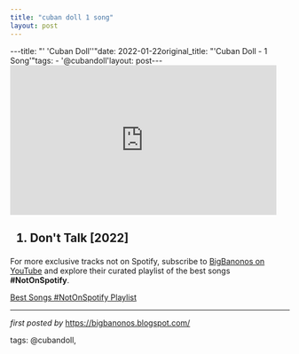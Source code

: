 ```yaml
---
title: "cuban doll 1 song"
layout: post
---
```

---title: "' 'Cuban Doll''"date: 2022-01-22original_title: "'Cuban Doll - 1 Song'"tags:  - '@cubandoll'layout: post---<iframe frameborder="0" height="270" src="https://youtube.com/embed/YRttJ2Gz8uI" width="480"></iframe><h2><ol><li>Don't Talk [2022]</li></ol></h2><!--Subscribe and Playlist Links--><div>    <p>For more exclusive tracks not on Spotify, subscribe to <a href="https://www.youtube.com/@BigBanonos" target="_blank">BigBanonos on YouTube</a> and explore their curated playlist of the best songs <strong>#NotOnSpotify</strong>.</p>    <p><a href="https://www.youtube.com/playlist?list=PLtuNtuTatqI0kFahUCbtbfenC_ET5O_tr" target="_blank">Best Songs #NotOnSpotify Playlist<br /></a></p></div><hr /><p><em>first posted by</em> <a href="https://bigbanonos.blogspot.com/" rel="noopener" target="_new">https://bigbanonos.blogspot.com/</a></p><p>tags: @cubandoll,</p>